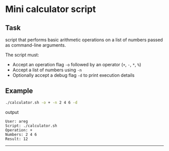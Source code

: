 # Mini calculator script

## Task
script that performs basic arithmetic operations on a list of numbers passed as command-line arguments.

The script must:
- Accept an operation flag `-o` followed by an operator (`+`, `-`, `*`, `%`)
- Accept a list of numbers using `-n`
- Optionally accept a debug flag `-d` to print execution details

## Example 

```bash
./calculator.sh -o + -n 2 4 6 -d
```

output
```
User: areg
Script: ./calculator.sh
Operation: +
Numbers: 2 4 6
Result: 12
```
---